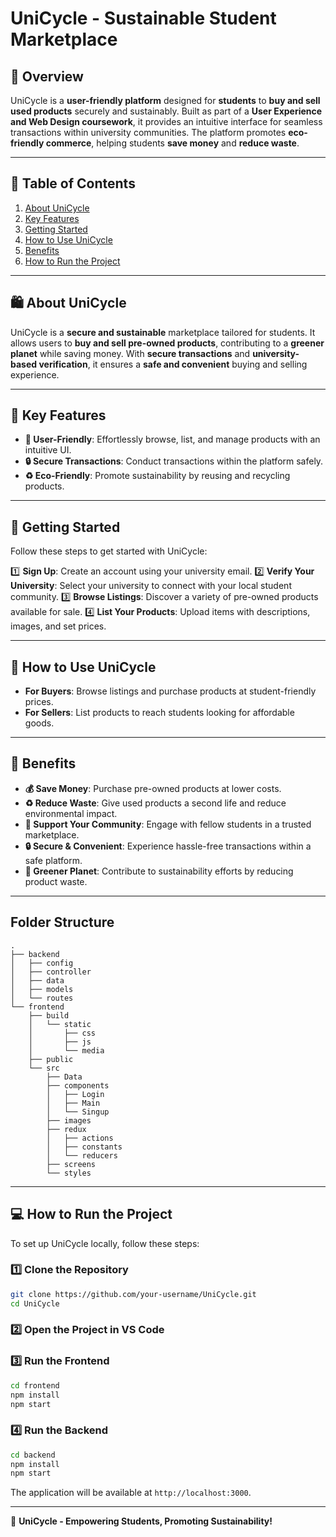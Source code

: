 # UniCycle - Sustainable Student Marketplace

## 📌 Overview
UniCycle is a **user-friendly platform** designed for **students** to **buy and sell used products** securely and sustainably. Built as part of a **User Experience and Web Design coursework**, it provides an intuitive interface for seamless transactions within university communities. The platform promotes **eco-friendly commerce**, helping students **save money** and **reduce waste**.

---

## 📂 Table of Contents
1. [About UniCycle](#about-unicycle)
2. [Key Features](#key-features)
3. [Getting Started](#getting-started)
4. [How to Use UniCycle](#how-to-use-unicycle)
5. [Benefits](#benefits)
6. [How to Run the Project](#how-to-run-the-project)

---

## 🛍️ About UniCycle
UniCycle is a **secure and sustainable** marketplace tailored for students. It allows users to **buy and sell pre-owned products**, contributing to a **greener planet** while saving money. With **secure transactions** and **university-based verification**, it ensures a **safe and convenient** buying and selling experience.

---

## 🚀 Key Features
- **🌟 User-Friendly**: Effortlessly browse, list, and manage products with an intuitive UI.
- **🔒 Secure Transactions**: Conduct transactions within the platform safely.
- **♻️ Eco-Friendly**: Promote sustainability by reusing and recycling products.

---

## 🏁 Getting Started
Follow these steps to get started with UniCycle:

1️⃣ **Sign Up**: Create an account using your university email.
2️⃣ **Verify Your University**: Select your university to connect with your local student community.
3️⃣ **Browse Listings**: Discover a variety of pre-owned products available for sale.
4️⃣ **List Your Products**: Upload items with descriptions, images, and set prices.

---

## 🛒 How to Use UniCycle
- **For Buyers**: Browse listings and purchase products at student-friendly prices.
- **For Sellers**: List products to reach students looking for affordable goods.

---

## 🎯 Benefits
- **💰 Save Money**: Purchase pre-owned products at lower costs.
- **♻️ Reduce Waste**: Give used products a second life and reduce environmental impact.
- **🤝 Support Your Community**: Engage with fellow students in a trusted marketplace.
- **🔒 Secure & Convenient**: Experience hassle-free transactions within a safe platform.
- **🌱 Greener Planet**: Contribute to sustainability efforts by reducing product waste.

---

## Folder Structure

```plaintext
.
├── backend
│   ├── config
│   ├── controller
│   ├── data
│   ├── models
│   └── routes
└── frontend
    ├── build
    │   └── static
    │       ├── css
    │       ├── js
    │       └── media
    ├── public
    └── src
        ├── Data
        ├── components
        │   ├── Login
        │   ├── Main
        │   └── Singup
        ├── images
        ├── redux
        │   ├── actions
        │   ├── constants
        │   └── reducers
        ├── screens
        └── styles
```

---

## 💻 How to Run the Project
To set up UniCycle locally, follow these steps:

### **1️⃣ Clone the Repository**
```sh
git clone https://github.com/your-username/UniCycle.git
cd UniCycle
```

### **2️⃣ Open the Project in VS Code**

### **3️⃣ Run the Frontend**
```sh
cd frontend
npm install
npm start
```

### **4️⃣ Run the Backend**
```sh
cd backend
npm install
npm start
```

The application will be available at `http://localhost:3000`.

---

🚀 **UniCycle - Empowering Students, Promoting Sustainability!**

